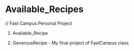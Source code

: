 # Available_Recipes
// Fast Campus Personal Project

1. Available_Recipe 

2. GenerousRecipe - My final project of FastCampus class
